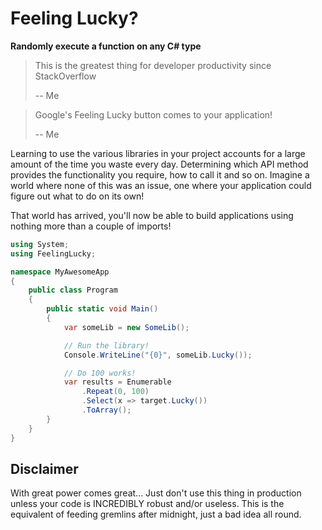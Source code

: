 # Feeling Lucky?
**Randomly execute a function on any C# type**

> This is the greatest thing for developer productivity since StackOverflow
>
> -- Me

> Google's Feeling Lucky button comes to your application!
>
> -- Me

Learning to use the various libraries in your project accounts for a large amount
of the time you waste every day. Determining which API method provides the functionality
you require, how to call it and so on. Imagine a world where none of this was an issue,
one where your application could figure out what to do on its own!

That world has arrived, you'll now be able to build applications using nothing more than
a couple of imports!

```csharp
using System;
using FeelingLucky;

namespace MyAwesomeApp
{
    public class Program
    {
        public static void Main()
        {
            var someLib = new SomeLib();

            // Run the library!
            Console.WriteLine("{0}", someLib.Lucky());

            // Do 100 works!
            var results = Enumerable
                .Repeat(0, 100)
                .Select(x => target.Lucky())
                .ToArray();
        }
    }
}
```

## Disclaimer

With great power comes great... Just don't use this thing in production unless your
code is INCREDIBLY robust and/or useless. This is the equivalent of feeding gremlins
after midnight, just a bad idea all round.